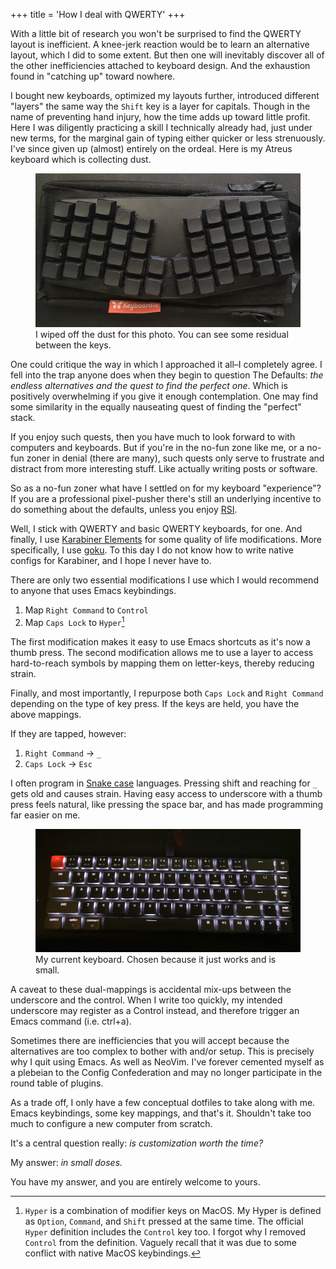 +++
title = 'How I deal with QWERTY'
+++

With a little bit of research you won't be surprised to find the QWERTY layout is inefficient. A knee-jerk reaction would be to learn an alternative layout, which I did to some extent. But then one will inevitably discover all of the other inefficiencies attached to keyboard design. And the exhaustion found in "catching up" toward nowhere.

I bought new keyboards, optimized my layouts further, introduced different "layers" the same way the `Shift` key is a layer for capitals. Though in the name of preventing hand injury, how the time adds up toward little profit. Here I was diligently practicing a skill I technically already had, just under new terms, for the marginal gain of typing either quicker or less strenuously. I've since given up (almost) entirely on the ordeal. Here is my Atreus keyboard which is collecting dust.


<figure>
  <img src="/images/atreus.png" alt="atreus keyboard"/>
  <figcaption>I wiped off the dust for this photo. You can see some residual between the keys.</figcaption>
</figure>


One could critique the way in which I approached it all–I completely agree. I fell into the trap anyone does when they begin to question The Defaults: _the endless alternatives and the quest to find the perfect one_. Which is positively overwhelming if you give it enough contemplation. One may find some similarity in the equally nauseating quest of finding the "perfect" stack. 

If you enjoy such quests, then you have much to look forward to with computers and keyboards. But if you're in the no-fun zone like me, or a no-fun zoner in denial (there are many), such quests only serve to frustrate and distract from more interesting stuff. Like actually writing posts or software.

So as a no-fun zoner what have I settled on for my keyboard "experience"? If you are a professional pixel-pusher there's still an underlying incentive to do something about the defaults, unless you enjoy [RSI](https://en.wikipedia.org/wiki/Repetitive_strain_injury). 

Well, I stick with QWERTY and basic QWERTY keyboards, for one. And finally, I use [Karabiner Elements](https://karabiner-elements.pqrs.org/) for some quality of life modifications. More specifically, I use [goku](https://github.com/yqrashawn/GokuRakuJoudo#gokurakujoudo). To this day I do not know how to write native configs for Karabiner, and I hope I never have to.

There are only two essential modifications I use which I would recommend to anyone that uses Emacs keybindings. 

1. Map `Right Command` to `Control`
2. Map `Caps Lock` to `Hyper`[^1]

The first modification makes it easy to use Emacs shortcuts as it's now a thumb press. The second modification allows me to use a layer to access hard-to-reach symbols by mapping them on letter-keys, thereby reducing strain.

Finally, and most importantly, I repurpose both `Caps Lock` and `Right Command` depending on the type of key press. If the keys are held, you have the above mappings.

If they are tapped, however:

1. `Right Command` -> `_`
2. `Caps Lock` -> `Esc`

I often program in [Snake case](https://en.wikipedia.org/wiki/Snake_case) languages. Pressing shift and reaching for `_` gets old and causes strain. Having easy access to underscore with a thumb press feels natural, like pressing the space bar, and has made programming far easier on me.


<figure>
  <img src="/images/keyboard.png" alt="current keyboard"/>
  <figcaption>My current keyboard. Chosen because it just works and is small.</figcaption>
</figure>

A caveat to these dual-mappings is accidental mix-ups between the underscore and the control. When I write too quickly, my intended underscore may register as a Control instead, and therefore trigger an Emacs command (i.e. ctrl+a). 

Sometimes there are inefficiencies that you will accept because the alternatives are too complex to bother with and/or setup. This is precisely why I quit using Emacs. As well as NeoVim. I've forever cemented myself as a plebeian to the Config Confederation and may no longer participate in the round table of plugins. 

As a trade off, I only have a few conceptual dotfiles to take along with me. 
Emacs keybindings, some key mappings, and that's it. 
Shouldn't take too much to configure a new computer from scratch.

It's a central question really: _is customization worth the time?_

My answer: _in small doses._

You have my answer, and you are entirely welcome to yours. 


[^1]: `Hyper` is a combination of modifier keys on MacOS. My Hyper is defined as `Option`, `Command`, and `Shift` pressed at the same time. The official `Hyper` definition includes the `Control` key too. I forgot why I removed `Control` from the definition. Vaguely recall that it was due to some conflict with native MacOS keybindings.
